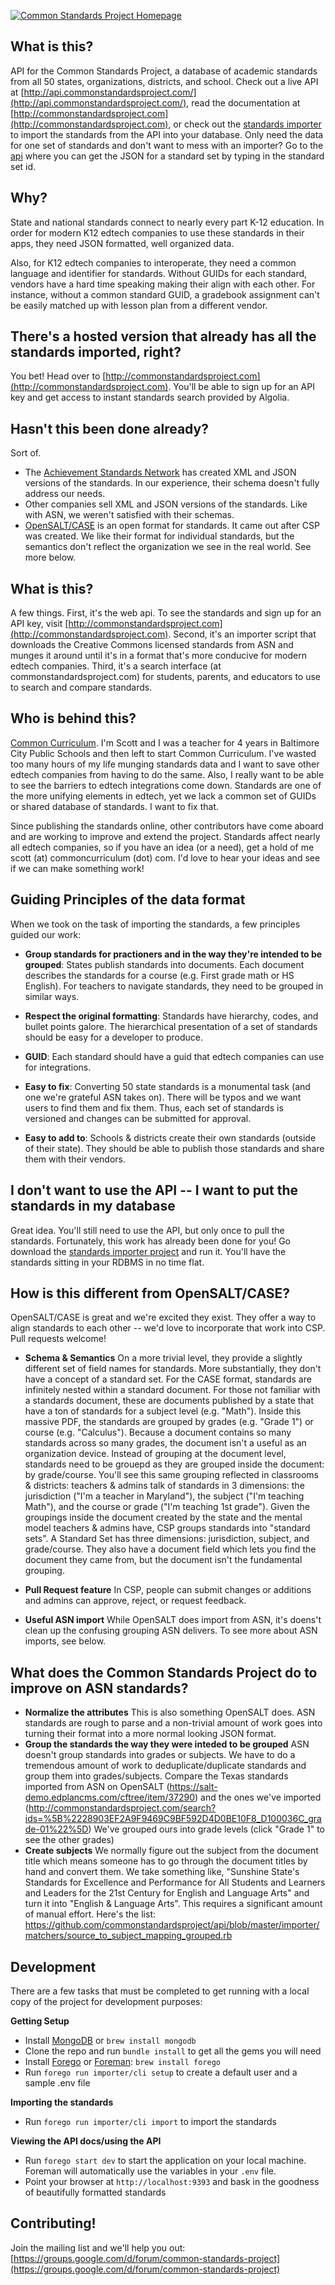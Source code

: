 [![Common Standards Project Homepage](https://cl.ly/3U43401V0P2o/download/Screen%20Shot%202016-08-19%20at%205.02.51%20PM.png)](http://commonstandardsproject.com)

## What is this?

API for the Common Standards Project, a database of academic standards from all 50 states, organizations, districts, and school. Check out a live API at [http://api.commonstandardsproject.com/](http://api.commonstandardsproject.com/), read the documentation at [http://commonstandardsproject.com](http://commonstandardsproject.com), or check out the [standards importer](https://github.com/commonstandardsproject/standards-importer) to import the standards from the API into your database. Only need the data for one set of standards and don't want to mess with an importer? Go to the [api](http://api.commonstandardsproject.com) where you can get the JSON for a standard set by typing in the standard set id.

## Why?

State and national standards connect to nearly every part K-12 education. In order for modern K12 edtech companies to use these standards in their apps, they need JSON formatted, well organized data.

Also, for K12 edtech companies to interoperate, they need a common language and identifier for standards. Without GUIDs for each standard, vendors have a hard time speaking making their align with each other. For instance, without a common standard GUID, a gradebook assignment can't be easily matched up with lesson plan from a different vendor.

## There's a hosted version that already has all the standards imported, right?

You bet! Head over to [http://commonstandardsproject.com](http://commonstandardsproject.com). You'll be able to sign up for an API key and get access to instant standards search provided by Algolia.

## Hasn't this been done already?

Sort of.

- The [Achievement Standards Network](http://asn.jesandco.org/) has created XML and JSON versions of the standards. In our experience, their schema doesn't fully address our needs.
- Other companies sell XML and JSON versions of the standards. Like with ASN, we weren't satisfied with their schemas. 
- [OpenSALT/CASE](https://sites.google.com/view/opensalt/home) is an open format for standards. It came out after CSP was created. We like their format for individual standards, but the semantics don't reflect the organization we see in the real world. See more below.

## What is this?

A few things. First, it's the web api. To see the standards and sign up for an API key, visit [http://commonstandardsproject.com](http://commonstandardsproject.com). Second, it's an importer script that downloads the Creative Commons licensed standards from ASN and munges it around until it's in a format that's more conducive for modern edtech companies. Third, it's a search interface (at commonstandardsproject.com) for students, parents, and educators to use to search and compare standards.

## Who is behind this?

[Common Curriculum](https://commoncurriculum.com). I'm Scott and I was a teacher for 4 years in Baltimore City Public Schools and then left to start Common Curriculum. I've wasted too many hours of my life munging standards data and I want to save other edtech companies from having to do the same. Also, I really want to be able to see the barriers to edtech integrations come down. Standards are one of the more unifying elements in edtech, yet we lack a common set of GUIDs or shared database of standards. I want to fix that.

Since publishing the standards online, other contributors have come aboard and are working to improve and extend the project. Standards affect nearly all edtech companies, so if you have an idea (or a need), get a hold of me scott (at) commoncurriculum (dot) com. I'd love to hear your ideas and see if we can make something work!

## Guiding Principles of the data format

When we took on the task of importing the standards, a few principles guided our work:

- **Group standards for practioners and in the way they're intended to be grouped**: States publish standards into documents. Each document describes the standards for a course (e.g. First grade math or HS English). For teachers to navigate standards, they need to be grouped in similar ways.

- **Respect the original formatting**: Standards have hierarchy, codes, and bullet points galore. The hierarchical presentation of a set of standards should be easy for a developer to produce.

- **GUID**: Each standard should have a guid that edtech companies can use for integrations.

- **Easy to fix**: Converting 50 state standards is a monumental task (and one we're grateful ASN takes on). There will be typos and we want users to find them and fix them. Thus, each set of standards is versioned and changes can be submitted for approval.

- **Easy to add to**: Schools & districts create their own standards (outside of their state). They should be able to publish those standards and share them with their vendors.

## I don't want to use the API -- I want to put the standards in my database

Great idea. You'll still need to use the API, but only once to pull the standards. Fortunately, this work has already been done for you! Go download the [standards importer project](https://github.com/commonstandardsproject/standards-importer) and run it. You'll have the standards sitting in your RDBMS in no time flat.

## How is this different from OpenSALT/CASE?

OpenSALT/CASE is great and we're excited they exist. They offer a way to align standards to each other -- we'd love to incorporate that work into CSP. Pull requests welcome!

- **Schema & Semantics**
  On a more trivial level, they provide a slightly different set of field names for standards. More substantially, they don't have a concept of a standard set. For the CASE format, standards are infinitely nested within a standard document. For those not familiar with a standards document, these are documents published by a state that have a ton of standards for a subject level (e.g. "Math"). Inside this massive PDF, the standards are grouped by grades (e.g. "Grade 1") or course (e.g. "Calculus"). Because a document contains so many standards across so many grades, the document isn't a useful as an organization device. Instead of grouping at the document level, standards need to be grouepd as they are grouped inside the document: by grade/course. You'll see this same grouping reflected in classrooms & districts: teachers & admins talk of standards in 3 dimensions: the jurisdiction ("I'm a teacher in Maryland"), the subject ("I'm teaching Math"), and the course or grade ("I'm teaching 1st grade"). Given the groupings inside the document created by the state and the mental model teachers & admins have, CSP groups standards into "standard sets". A Standard Set has three dimensions: jurisdiction, subject, and grade/course. They also have a document field which lets you find the document they came from, but the document isn't the fundamental grouping.

- **Pull Request feature**
  In CSP, people can submit changes or additions and admins can approve, reject, or request feedback.

- **Useful ASN import**
  While OpenSALT does import from ASN, it's doens't clean up the confusing grouping ASN delivers. To see more about ASN imports, see below.

## What does the Common Standards Project do to improve on ASN standards?

- **Normalize the attributes** This is also something OpenSALT does. ASN standards are rough to parse and a non-trivial amount of work goes into turning their format into a more normal looking JSON format.
- **Group the standards the way they were inteded to be grouped** ASN doesn't group standards into grades or subjects. We have to do a tremendous amount of work to deduplicate/duplicate standards and group them into grades/subjects. Compare the Texas standards imported from ASN on OpenSALT (https://salt-demo.edplancms.com/cftree/item/37290) and the ones we've imported (http://commonstandardsproject.com/search?ids=%5B%2228903EF2A9F9469C9BF592D4D0BE10F8_D100036C_grade-01%22%5D) We've grouped ours into grade levels (click "Grade 1" to see the other grades)
- **Create subjects** We normally figure out the subject from the document title which means someone has to go through the document titles by hand and convert them. We take something like, "Sunshine State's Standards for Excellence and Performance for All Students and Learners and Leaders for the 21st Century for English and Language Arts" and turn it into "English & Language Arts". This requires a significant amount of manual effort. Here's the list: https://github.com/commonstandardsproject/api/blob/master/importer/matchers/source_to_subject_mapping_grouped.rb

## Development

There are a few tasks that must be completed to get running with a local copy of the project for development purposes:

**Getting Setup**

- Install [MongoDB](https://www.mongodb.org/) or `brew install mongodb`
- Clone the repo and run `bundle install` to get all the gems you will need
- Install [Forego](https://github.com/ddollar/forego) or [Foreman](https://github.com/ddollar/foreman): `brew install forego`
- Run `forego run importer/cli setup` to create a default user and a sample .env file

**Importing the standards**

- Run `forego run importer/cli import` to import the standards

**Viewing the API docs/using the API**

- Run `forego start dev` to start the application on your local machine. Foreman will automatically use the variables in your `.env` file.
- Point your browser at `http://localhost:9393` and bask in the goodness of beautifully formatted standards

## Contributing!

Join the mailing list and we'll help you out: [https://groups.google.com/d/forum/common-standards-project](https://groups.google.com/d/forum/common-standards-project)
